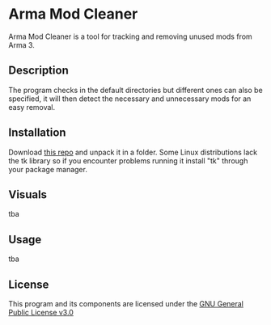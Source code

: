 # Arma Mod Cleaner

Arma Mod Cleaner is a tool for tracking and removing unused mods from Arma 3.

## Description

The program checks in the default directories but different ones can also be specified, it will then detect the necessary and unnecessary mods for an easy removal.

## Installation

Download [this repo](https://gitlab.com/Alexein/arma-3-mod-cleaner/-/releases) and unpack it in a folder.
Some Linux distributions lack the tk library so if you encounter problems running it install "tk" through your package manager.

## Visuals

tba

## Usage

tba

## License

This program and its components are licensed under the [GNU General Public License v3.0](https://www.gnu.org/licenses/gpl-3.0.html)
